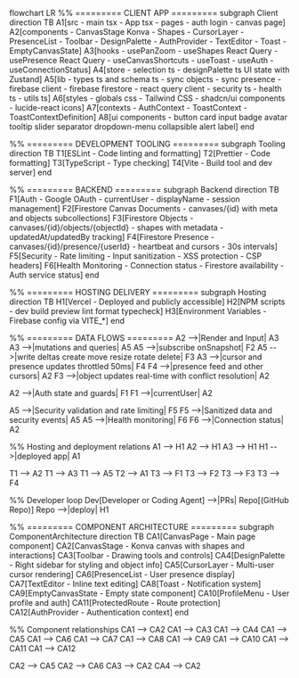 flowchart LR
%% ========= CLIENT APP =========
subgraph Client
direction TB
A1[src - main tsx - App tsx - pages - auth login - canvas page]
A2[components - CanvasStage Konva - Shapes - CursorLayer - PresenceList - Toolbar - DesignPalette - AuthProvider - TextEditor - Toast - EmptyCanvasState]
A3[hooks - usePanZoom - useShapes React Query - usePresence React Query - useCanvasShortcuts - useToast - useAuth - useConnectionStatus]
A4[store - selection ts - designPalette ts UI state with Zustand]
A5[lib - types ts and schema ts - sync objects - sync presence - firebase client - firebase firestore - react query client - security ts - health ts - utils ts]
A6[styles - globals css - Tailwind CSS - shadcn/ui components - lucide-react icons]
A7[contexts - AuthContext - ToastContext - ToastContextDefinition]
A8[ui components - button card input badge avatar tooltip slider separator dropdown-menu collapsible alert label]
end

%% ========= DEVELOPMENT TOOLING =========
subgraph Tooling
direction TB
T1[ESLint - Code linting and formatting]
T2[Prettier - Code formatting]
T3[TypeScript - Type checking]
T4[Vite - Build tool and dev server]
end

%% ========= BACKEND =========
subgraph Backend
direction TB
F1[Auth - Google OAuth - currentUser - displayName - session management]
F2[Firestore Canvas Documents - canvases/{id} with meta and objects subcollections]
F3[Firestore Objects - canvases/{id}/objects/{objectId} - shapes with metadata - updatedAt/updatedBy tracking]
F4[Firestore Presence - canvases/{id}/presence/{userId} - heartbeat and cursors - 30s intervals]
F5[Security - Rate limiting - Input sanitization - XSS protection - CSP headers]
F6[Health Monitoring - Connection status - Firestore availability - Auth service status]
end

%% ========= HOSTING DELIVERY =========
subgraph Hosting
direction TB
H1[Vercel - Deployed and publicly accessible]
H2[NPM scripts - dev build preview lint format typecheck]
H3[Environment Variables - Firebase config via VITE_*]
end

%% ========= DATA FLOWS =========
A2 -->|Render and Input| A3
A3 -->|mutations and queries| A5
A5 -->|subscribe onSnapshot| F2
A5 -->|write deltas create move resize rotate delete| F3
A3 -->|cursor and presence updates throttled 50ms| F4
F4 -->|presence feed and other cursors| A2
F3 -->|object updates real-time with conflict resolution| A2

A2 -->|Auth state and guards| F1
F1 -->|currentUser| A2

A5 -->|Security validation and rate limiting| F5
F5 -->|Sanitized data and security events| A5
A5 -->|Health monitoring| F6
F6 -->|Connection status| A2

%% Hosting and deployment relations
A1 --> H1
A2 --> H1
A3 --> H1
H1 -->|deployed app| A1

T1 --> A2
T1 --> A3
T1 --> A5
T2 --> A1
T3 --> F1
T3 --> F2
T3 --> F3
T3 --> F4

%% Developer loop
Dev[Developer or Coding Agent] -->|PRs| Repo[(GitHub Repo)]
Repo -->|deploy| H1

%% ========= COMPONENT ARCHITECTURE =========
subgraph ComponentArchitecture
direction TB
CA1[CanvasPage - Main page component]
CA2[CanvasStage - Konva canvas with shapes and interactions]
CA3[Toolbar - Drawing tools and controls]
CA4[DesignPalette - Right sidebar for styling and object info]
CA5[CursorLayer - Multi-user cursor rendering]
CA6[PresenceList - User presence display]
CA7[TextEditor - Inline text editing]
CA8[Toast - Notification system]
CA9[EmptyCanvasState - Empty state component]
CA10[ProfileMenu - User profile and auth]
CA11[ProtectedRoute - Route protection]
CA12[AuthProvider - Authentication context]
end

%% Component relationships
CA1 --> CA2
CA1 --> CA3
CA1 --> CA4
CA1 --> CA5
CA1 --> CA6
CA1 --> CA7
CA1 --> CA8
CA1 --> CA9
CA1 --> CA10
CA1 --> CA11
CA1 --> CA12

CA2 --> CA5
CA2 --> CA6
CA3 --> CA2
CA4 --> CA2
